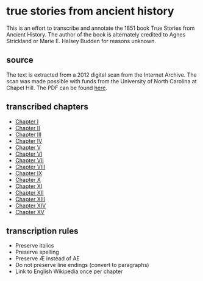 # true stories from ancient history

This is an effort to transcribe and annotate the 1851 book True Stories from Ancient History. The author of the book is alternately credited to Agnes Strickland or Marie E. Halsey Budden for reasons unknown.

## source

The text is extracted from a 2012 digital scan from the Internet Archive. The scan was made possible with funds from the University of North Carolina at Chapel Hill. The PDF can be found [here](./truestoriesfromastri.pdf).

## transcribed chapters

* [Chapter I](./chapter-01.md)
* [Chapter II](./chapter-02.md)
* [Chapter III](./chapter-03.md)
* [Chapter IV](./chapter-04.md)
* [Chapter V](./chapter-05.md)
* [Chapter VI](./chapter-06.md)
* [Chapter VII](./chapter-07.md)
* [Chapter VIII](./chapter-08.md)
* [Chapter IX](./chapter-09.md)
* [Chapter X](./chapter-10.md)
* [Chapter XI](./chapter-11.md)
* [Chapter XII](./chapter-12.md)
* [Chapter XIII](./chapter-13.md)
* [Chapter XIV](./chapter-14.md)
* [Chapter XV](./chapter-15.md)

## transcription rules

* Preserve italics
* Preserve spelling
* Preserve Æ instead of AE
* Do not preserve line endings (convert to paragraphs)
* Link to English Wikipedia once per chapter
